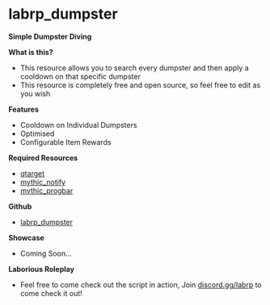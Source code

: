 # labrp_dumpster

**Simple Dumpster Diving**

**What is this?**

* This resource allows you to search every dumpster and then apply a cooldown on that specific dumpster
* This resource is completely free and open source, so feel free to edit as you wish

**Features**
* Cooldown on Individual Dumpsters
* Optimised
* Configurable Item Rewards

**Required Resources**
* [qtarget](https://github.com/QuantusRP/qtarget)
* [mythic_notify ](https://github.com/JayMontana36/mythic_notify)
* [mythic_progbar ](https://github.com/HalCroves/mythic_progbar)

**Github**
* [labrp_dumpster](https://github.com/stveu/labrp_dumpster)

**Showcase**
* Coming Soon...

**Laborious Roleplay**

* Feel free to come check out the script in action, Join [discord.gg/labrp](discord.gg/labrp) to come check it out!
